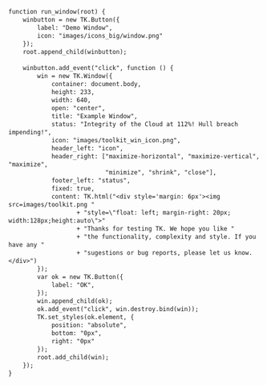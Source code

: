     function run_window(root) {
        winbutton = new TK.Button({
            label: "Demo Window",
            icon: "images/icons_big/window.png"
        });
        root.append_child(winbutton);

        winbutton.add_event("click", function () { 
            win = new TK.Window({
                container: document.body,
                height: 233,
                width: 640,
                open: "center",
                title: "Example Window",
                status: "Integrity of the Cloud at 112%! Hull breach impending!",
                icon: "images/toolkit_win_icon.png",
                header_left: "icon",
                header_right: ["maximize-horizontal", "maximize-vertical", "maximize",
                               "minimize", "shrink", "close"],
                footer_left: "status",
                fixed: true,
                content: TK.html("<div style='margin: 6px'><img src=images/toolkit.png "
                       + "style=\"float: left; margin-right: 20px; width:128px;height:auto\">"
                       + "Thanks for testing TK. We hope you like "
                       + "the functionality, complexity and style. If you have any "
                       + "sugestions or bug reports, please let us know.</div>")
            });
            var ok = new TK.Button({
                label: "OK",
            });
            win.append_child(ok);
            ok.add_event("click", win.destroy.bind(win));
            TK.set_styles(ok.element, {
                position: "absolute",
                bottom: "0px",
                right: "0px"
            });
            root.add_child(win);
        });
    }
<script> prepare_example(); </script>
